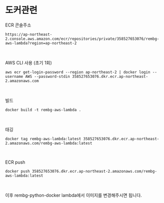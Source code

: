 # 도커관련

ECR 콘솔주소
```
https://ap-northeast-2.console.aws.amazon.com/ecr/repositories/private/358527653076/rembg-aws-lambda?region=ap-northeast-2
```
<br>

AWS CLI 사용 (초기 1회)
```
aws ecr get-login-password --region ap-northeast-2 | docker login --username AWS --password-stdin 358527653076.dkr.ecr.ap-northeast-2.amazonaws.com
```
<br>

빌드
```
docker build -t rembg-aws-lambda .
```
<br>

태깅
```
docker tag rembg-aws-lambda:latest 358527653076.dkr.ecr.ap-northeast-2.amazonaws.com/rembg-aws-lambda:latest
```
<br>

ECR push
```
docker push 358527653076.dkr.ecr.ap-northeast-2.amazonaws.com/rembg-aws-lambda:latest
```
<br>

이후 rembg-python-docker lambda에서 이미지를 변경해주시면 됩니다.
